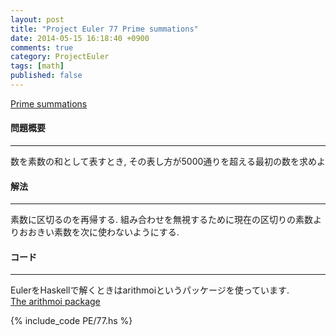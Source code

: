 ```yaml
---
layout: post
title: "Project Euler 77 Prime summations"
date: 2014-05-15 16:18:40 +0900
comments: true
category: ProjectEuler
tags: [math]
published: false
---
```


[Prime summations](http://projecteuler.net/problem=77)

#### 問題概要

****

数を素数の和として表すとき, その表し方が5000通りを超える最初の数を求めよ

#### 解法

****

素数に区切るのを再帰する. 組み合わせを無視するために現在の区切りの素数よりおおきい素数を次に使わないようにする.  

#### コード

****

EulerをHaskellで解くときはarithmoiというパッケージを使っています.  
[The arithmoi package](http://hackage.haskell.org/package/arithmoi-0.4.1.0)

{% include_code PE/77.hs %}
